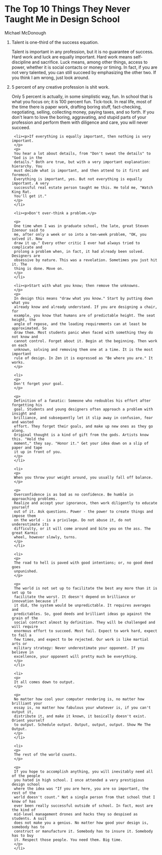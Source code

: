 # The Top 10 Things They Never Taught Me in Design School

Michael McDonough

<ol>
<li>

<p>Talent is one-third of the success equation.</p>

<p>
Talent is important in any profession, but it is no guarantee of success.
Hard work and luck are equally important. Hard work means self-discipline and
sacrifice. Luck means, among other things, access to power, whether it is
social contacts or money or timing. In fact, if you are not very talented, you
can still succeed by emphasizing the other two. If you think I am wrong, just
look around.
</p>

<li><p> 5 percent of any creative profession is shit work.
</p>
<p>
Only 5 percent is actually, in some simplistic way, fun. In school that is
what you focus on; it is 100 percent fun. Tick-tock. In real life, most of the
time there is paper work, drafting boring stuff, fact-checking, negotiating,
     selling, collecting money, paying taxes, and so forth. If you don't learn to
     love the boring, aggravating, and stupid parts of your profession and perform
     them with diligence and care, you will never succeed.
     </p>

     <li><p>If everything is equally important, then nothing is very important.
     </p>
     <p>
     You hear a lot about details, from "Don't sweat the details" to "God is in the
     details." Both are true, but with a very important explanation: hierarchy. You
     must decide what is important, and then attend to it first and foremost.
     Everything is important, yes. But not everything is equally important. A very
     successful real estate person taught me this. He told me, "Watch King Rat.
     You'll get it."
     </p>
     </li>

     <li><p>Don't over-think a problem.</p>

     <p>
     One time when I was in graduate school, the late, great Steven Izenour said to
     me, after only a week or so into a ten-week problem, "OK, you solved it. Now
     draw it up." Every other critic I ever had always tried to complicate and
     prolong a problem when, in fact, it had already been solved. Designers are
     obsessive by nature. This was a revelation. Sometimes you just hit it. The
     thing is done. Move on.
     </p>
     </li>

     <li><p>Start with what you know; then remove the unknowns.
     </p>
     <p>
     In design this means "draw what you know." Start by putting down what you
     already know and already understand. If you are designing a chair, for
     example, you know that humans are of predictable height. The seat height, the
     angle of repose, and the loading requirements can at least be approximated. So
     draw them. Most students panic when faced with something they do not know and
     cannot control. Forget about it. Begin at the beginning. Then work on each
     unknown, solving and removing them one at a time. It is the most important
     rule of design. In Zen it is expressed as "Be where you are." It works.
     </p>

     <li>
     <p>
     Don't forget your goal.
     </p>

     <p>
     Definition of a fanatic: Someone who redoubles his effort after forgetting his
     goal. Students and young designers often approach a problem with insight and
     brilliance, and subsequently let it slip away in confusion, fear and wasted
     effort. They forget their goals, and make up new ones as they go along.
     Original thought is a kind of gift from the gods. Artists know this. "Hold the
     moment," they say. "Honor it." Get your idea down on a slip of paper and tape
     it up in front of you.
     </p>
     </li>

     <li>
     <p>
     When you throw your weight around, you usually fall off balance.
     </p>

     <p>
     Overconfidence is as bad as no confidence. Be humble in approaching problems.
     Realize and accept your ignorance, then work diligently to educate yourself
     out of it. Ask questions. Power - the power to create things and impose them
     on the world - is a privilege. Do not abuse it, do not underestimate its
     difficulty, or it will come around and bite you on the ass. The great Karmic
     wheel, however slowly, turns.
     </p>
     </li>

     <li>
     <p>
     The road to hell is paved with good intentions; or, no good deed goes
     unpunished.
     </p>

     <p>
     The world is not set up to facilitate the best any more than it is set up to
     facilitate the worst. It doesn't depend on brilliance or innovation because if
     it did, the system would be unpredictable. It requires averages and
     predictables. So, good deeds and brilliant ideas go against the grain of the
     social contract almost by definition. They will be challenged and will require
     enormous effort to succeed. Most fail. Expect to work hard, expect to fail a
     few times, and expect to be rejected. Our work is like martial arts or
     military strategy: Never underestimate your opponent. If you believe in
     excellence, your opponent will pretty much be everything.
     </p>
     </li>

     <li>
     <p>
     It all comes down to output.
     </p>

     <p>
     No matter how cool your computer rendering is, no matter how brilliant your
     essay is, no matter how fabulous your whatever is, if you can't output it,
     distribute it, and make it known, it basically doesn't exist. Orient yourself
     to output. Schedule output. Output, output, output. Show Me The Output.
     </p>
     </li>

     <li>
     <p>
     The rest of the world counts.
     </p>

     <p>
     If you hope to accomplish anything, you will inevitably need all of the people
     you hated in high school. I once attended a very prestigious design school
     where the idea was "If you are here, you are so important, the rest of the
     world doesn't count." Not a single person from that school that I know of has
     ever been really successful outside of school. In fact, most are the kind of
     mid-level management drones and hacks they so despised as students. A suit
     does not make you a genius. No matter how good your design is, somebody has to
     construct or manufacture it. Somebody has to insure it. Somebody has to buy
     it. Respect those people. You need them. Big time.
     </p>
     </li>
</ol>
